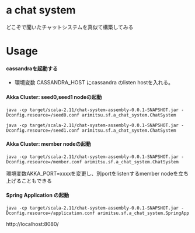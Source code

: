 a chat system
==============

どこぞで聞いたチャットシステムを真似て構築してみる

Usage
======

#### cassandraを起動する

* 環境変数 CASSANDRA_HOST にcassandra のlisten hostを入れる。

#### Akka Cluster: seed0,seed1 nodeの起動

```
java -cp target/scala-2.11/chat-system-assembly-0.0.1-SNAPSHOT.jar -Dconfig.resource=/seed0.conf arimitsu.sf.a_chat_system.ChatSystem
```
```
java -cp target/scala-2.11/chat-system-assembly-0.0.1-SNAPSHOT.jar -Dconfig.resource=/seed1.conf arimitsu.sf.a_chat_system.ChatSystem
```

#### Akka Cluster: member nodeの起動
```
java -cp target/scala-2.11/chat-system-assembly-0.0.1-SNAPSHOT.jar -Dconfig.resource=/member.conf arimitsu.sf.a_chat_system.ChatSystem
```
環境変数AKKA_PORT=xxxxを変更し、別portをlistenするmember nodeを立ち上げることもできる

#### Spring Application の起動
```
java -cp target/scala-2.11/chat-system-assembly-0.0.1-SNAPSHOT.jar -Dconfig.resource=/application.conf arimitsu.sf.a_chat_system.SpringApp
```

http://localhost:8080/